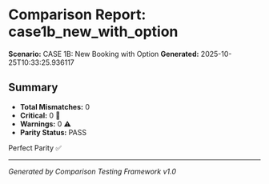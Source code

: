 # Comparison Report: case1b_new_with_option
**Scenario:** CASE 1B: New Booking with Option
**Generated:** 2025-10-25T10:33:25.936117

## Summary
- **Total Mismatches:** 0
- **Critical:** 0 🚨
- **Warnings:** 0 ⚠️
- **Parity Status:** PASS

Perfect Parity ✅

---
*Generated by Comparison Testing Framework v1.0*